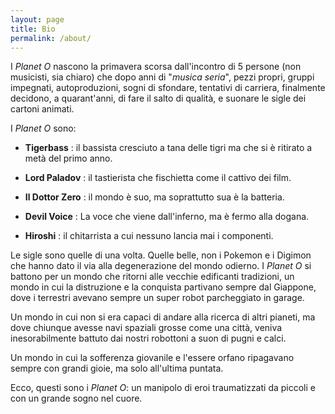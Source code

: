 ```yaml
---
layout: page
title: Bio
permalink: /about/
---
```


I *Planet O* nascono la primavera scorsa dall'incontro di 5 persone (non musicisti, sia chiaro) che dopo anni di "*musica seria*", pezzi propri, gruppi impegnati, autoproduzioni, sogni di sfondare, tentativi di carriera, finalmente decidono, a quarant'anni, di fare il salto di qualità, e suonare le sigle dei cartoni animati. 

I *Planet O* sono:

*  __Tigerbass__ : il bassista cresciuto a tana delle tigri ma che si è ritirato a metà del primo anno. 

*  __Lord Paladov__ : il tastierista che fischietta come il cattivo dei film.

*  __Il Dottor Zero__ : il mondo è suo, ma soprattutto sua è la batteria.

*  __Devil Voice__ : La voce che viene dall'inferno, ma è fermo alla dogana.

*  __Hiroshi__ : il chitarrista a cui nessuno lancia mai i componenti.

Le sigle sono quelle di una volta. 
Quelle belle, non i Pokemon e i Digimon che hanno dato il via alla degenerazione del mondo odierno.
I *Planet O* si battono per un mondo che ritorni alle vecchie edificanti tradizioni, un mondo in cui la distruzione e la conquista partivano sempre dal Giappone, dove i terrestri avevano sempre un super robot parcheggiato in garage.

Un mondo in cui non si era capaci di andare alla ricerca di altri pianeti, ma dove chiunque avesse navi spaziali grosse come una città, veniva inesorabilmente battuto dai nostri robottoni a suon di pugni e calci.

Un mondo in cui la sofferenza giovanile e l'essere orfano ripagavano sempre con grandi gioie, ma solo all'ultima puntata.

Ecco, questi sono i *Planet O*: un manipolo di eroi traumatizzati da piccoli e con un grande sogno nel cuore.
 

